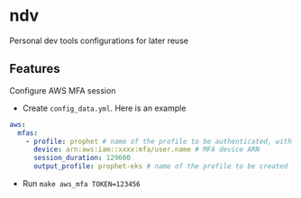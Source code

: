 # ndv

Personal dev tools configurations for later reuse

## Features

Configure AWS MFA session

- Create `config_data.yml`. Here is an example

``` yaml
aws:
  mfas:
    - profile: prophet # name of the profile to be authenticated, with access key configured
      device: arn:aws:iam::xxxx:mfa/user.name # MFA device ARN
      session_duration: 129600
      output_profile: prophet-eks # name of the profile to be created
```

- Run `make aws_mfa TOKEN=123456`
